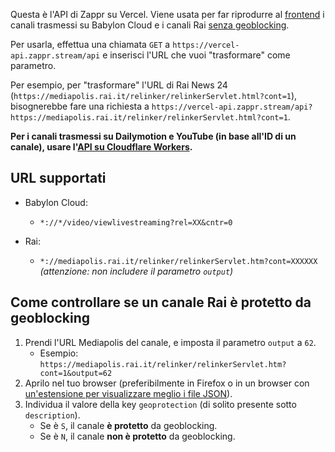 Questa è l'API di Zappr su Vercel. Viene usata per far riprodurre al [frontend](https://github.com/ZapprTV/frontend) i canali trasmessi su Babylon Cloud e i canali Rai [senza geoblocking](#come-controllare-se-un-canale-rai-è-protetto-da-geoblocking).

Per usarla, effettua una chiamata `GET` a `https://vercel-api.zappr.stream/api` e inserisci l'URL che vuoi "trasformare" come parametro.

Per esempio, per "trasformare" l'URL di Rai News 24 (`https://mediapolis.rai.it/relinker/relinkerServlet.html?cont=1`), bisognerebbe fare una richiesta a `https://vercel-api.zappr.stream/api?https://mediapolis.rai.it/relinker/relinkerServlet.html?cont=1`.

**Per i canali trasmessi su Dailymotion e YouTube (in base all'ID di un canale), usare l'[API su Cloudflare Workers](https://github.com/ZapprTV/cloudflare-api).**

## URL supportati
- Babylon Cloud:
    - `*://*/video/viewlivestreaming?rel=XX&cntr=0`

- Rai:
    - `*://mediapolis.rai.it/relinker/relinkerServlet.htm?cont=XXXXXX` *(attenzione: non includere il parametro `output`)*

## Come controllare se un canale Rai è protetto da geoblocking
1. Prendi l'URL Mediapolis del canale, e imposta il parametro `output` a `62`.
    - Esempio: `https://mediapolis.rai.it/relinker/relinkerServlet.htm?cont=1&output=62`
2. Aprilo nel tuo browser (preferibilmente in Firefox o in un browser con [un'estensione per visualizzare meglio i file JSON](https://chromewebstore.google.com/detail/json-viewer/gbmdgpbipfallnflgajpaliibnhdgobh)).
3. Individua il valore della key `geoprotection` (di solito presente sotto `description`).
    - Se è `S`, il canale **è protetto** da geoblocking.
    - Se è `N`, il canale **non è protetto** da geoblocking.